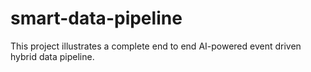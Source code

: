 # smart-data-pipeline
This project illustrates a complete end to end AI-powered event driven hybrid data pipeline.
